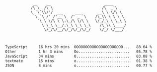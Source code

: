 <div align="center">
<pre><code>
 __    __                        ____      
/\ \  /\ \                      /\  _`\    
\ `\`\\/'/  __      ___       __\ \ \/\ \  
 `\ `\ /' /'__`\  /' _ `\    /\_\\ \ \ \ \ 
   `\ \ \/\ \ \.\_/\ \/\ \   \/_/_\ \ \_\ \
     \ \_\ \__/.\_\ \_\ \_\    /\_\\ \____/
      \/_/\/__/\/_/\/_/\/_/    \/_/ \/___/ 
                                           

</code></pre>

<!--START_SECTION:waka-->

```txt
TypeScript     16 hrs 20 mins  OOOOOOOOOOOOOOOOOOOOOO...   88.64 %
Other          1 hr 3 mins     Oo.......................   05.78 %
JavaScript     34 mins         0........................   03.08 %
textmate       15 mins         o........................   01.38 %
JSON           8 mins          o........................   00.77 %
```

<!--END_SECTION:waka-->
